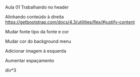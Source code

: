 Aula 01
Trabalhando no header

Alinhando conteúdo à direita
https://getbootstrap.com/docs/4.3/utilities/flex/#justify-content

Mudar fonte
tipo da fonte e cor

Mudar cor do background menu

Adicionar imagem à esquerda

Aumentar espaçamento



div*3